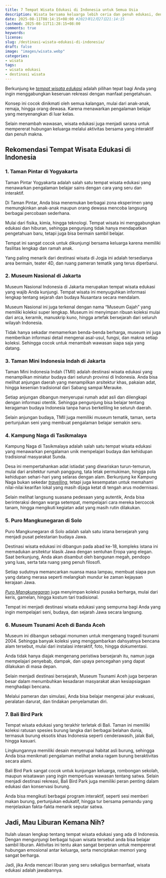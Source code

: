 ```yaml
---
title: 7 Tempat Wisata Edukasi di Indonesia untuk Semua Usia
description: Wisata bersama keluarga lebih ceria dan penuh edukasi, dengan mengunjungi tempat dan destinasi wisata edukasi di Indonesia. Yuk coba lihat rekomendasi tempat wisata pendidikan terbaik
date: 2025-08-11T08:14:15+08:00 #2023年12月27日21:14:15
lastmod: 2025-08-11T11:28:15+08:00 
comments: true
keywords: 
license: 
slug: /destinasi-wisata-edukasi-di-indonesia/
draft: false 
image: "images/wisata.webp"
categories:
- wisata
tags:
- wisata edukasi
- destinasi wisata
---
```

Berkunjung ke *[tempat wisata edukasi](/destinasi-wisata-edukasi-di-indonesia/)* adalah pilihan tepat bagi Anda yang ingin menggabungkan keseruan rekreasi dengan manfaat pengetahuan. 

Konsep ini cocok dinikmati oleh semua kalangan, mulai dari anak-anak, remaja, hingga orang dewasa. Karena menawarkan pengalaman belajar yang menyenangkan di luar kelas. 

Selain menambah wawasan, wisata edukasi juga menjadi sarana untuk mempererat hubungan keluarga melalui aktivitas bersama yang interaktif dan penuh makna.

## Rekomendasi Tempat Wisata Edukasi di Indonesia
### 1. Taman Pintar di Yogyakarta
Taman Pintar Yogyakarta adalah salah satu tempat wisata edukasi yang menawarkan pengalaman belajar sains dengan cara yang seru dan interaktif. 

Di Taman Pintar, Anda bisa menemukan berbagai zona eksperimen yang memungkinkan anak-anak maupun orang dewasa mencoba langsung berbagai percobaan sederhana. 

Mulai dari fisika, kimia, hingga teknologi. Tempat wisata ini menggabungkan edukasi dan hiburan, sehingga pengunjung tidak hanya mendapatkan pengetahuan baru, tetapi juga bisa bermain sambil belajar.

Tempat ini sangat cocok untuk dikunjungi bersama keluarga karena memiliki fasilitas lengkap dan ramah anak. 

Yang paling menarik dari destinasi wisata di Jogja ini adalah tersedianya area bermain, teater 4D, dan ruang pameran tematik yang terus diperbarui. 

### 2. Museum Nasional di Jakarta
Museum Nasional Indonesia di Jakarta merupakan tempat wisata edukasi yang wajib Anda kunjungi. Tempat wisata ini menyuguhkan informasi lengkap tentang sejarah dan budaya Nusantara secara mendalam. 

Museum Nasional ini juga terkenal dengan nama “Museum Gajah” yang memiliki koleksi super lengkap. Museum ini menyimpan ribuan koleksi mulai dari arca, keramik, manuskrip kuno, hingga artefak bersejarah dari seluruh wilayah Indonesia. 

Tidak hanya sekadar memamerkan benda-benda berharga, museum ini juga memberikan informasi detail mengenai asal-usul, fungsi, dan makna setiap koleksi. Sehingga cocok untuk menambah wawasan siapa saja yang datang.

### 3. Taman Mini Indonesia Indah di Jakarta
Taman Mini Indonesia Indah (TMII) adalah destinasi wisata edukasi yang menampilkan miniatur budaya dari seluruh provinsi di Indonesia. Anda bisa melihat anjungan daerah yang menampilkan arsitektur khas, pakaian adat, hingga kesenian tradisional dari Sabang sampai Merauke. 

Setiap anjungan dibangun menyerupai rumah adat asli dan dilengkapi dengan informasi otentik. Sehingga pengunjung bisa belajar tentang keragaman budaya Indonesia tanpa harus berkeliling ke seluruh daerah.

Selain anjungan budaya, TMII juga memiliki museum tematik, taman, serta pertunjukan seni yang membuat pengalaman belajar semakin seru. 

### 4. Kampung Naga di Tasikmalaya
Kampung Naga di Tasikmalaya adalah salah satu tempat wisata edukasi yang menawarkan pengalaman unik mempelajari budaya dan kehidupan tradisional masyarakat Sunda. 

Desa ini mempertahankan adat istiadat yang diwariskan turun-temurun, mulai dari arsitektur rumah panggung, tata letak permukiman, hingga pola kehidupan sehari-hari yang selaras dengan alam. 
Berkunjung ke Kampung Naga bukan sekedar *[travelling](https://insanusmlaku.com/)*, tetapi juga kesempatan untuk memahami nilai-nilai kearifan lokal yang masih dijaga ketat di tengah arus modernisasi.

Selain melihat langsung suasana pedesaan yang autentik, Anda bisa berinteraksi dengan warga setempat, mempelajari cara mereka bercocok tanam, hingga mengikuti kegiatan adat yang masih rutin dilakukan.

### 5. Puro Mangkunegaran di Solo
Puro Mangkunegaran di Solo adalah salah satu istana bersejarah yang menjadi pusat pelestarian budaya Jawa. 

Destinasi wisata edukasi ini dibangun pada abad ke-18, kompleks istana ini memadukan arsitektur klasik Jawa dengan sentuhan Eropa yang elegan. 
Saat berkunjung, Anda akan disambut oleh bangunan megah, pendopo yang luas, serta tata ruang yang penuh filosofi. 

Setiap sudutnya memancarkan nuansa masa lampau, membuat siapa pun yang datang merasa seperti melangkah mundur ke zaman kejayaan kerajaan Jawa.

*[Puro Mangkunegaran](https://insanusmlaku.com/travelling/puro-mangkunegaran-solo/)* juga menyimpan koleksi pusaka berharga, mulai dari keris, gamelan, hingga kostum tari tradisional. 

Tempat ini menjadi destinasi wisata edukasi yang sempurna bagi Anda yang ingin mempelajari seni, budaya, dan sejarah Jawa secara langsung. 

### 6. Museum Tsunami Aceh di Banda Aceh
Museum ini dibangun sebagai monumen untuk mengenang tragedi tsunami 2004. Sehingga banyak koleksi yang menggambarkan dahsyatnya bencana alam tersebut, mulai dari instalasi interaktif, foto, hingga dokumentasi. 

Anda tidak hanya diajak mengenang peristiwa bersejarah itu, namun juga mempelajari penyebab, dampak, dan upaya pencegahan yang dapat dilakukan di masa depan.

Selain menjadi destinasi bersejarah, Museum Tsunami Aceh juga berperan besar dalam menumbuhkan kesadaran masyarakat akan kesiapsiagaan menghadapi bencana. 

Melalui pameran dan simulasi, Anda bisa belajar mengenai jalur evakuasi, peralatan darurat, dan tindakan penyelamatan diri. 

### 7. Bali Bird Park
Tempat wisata edukasi yang terakhir terletak di Bali. Taman ini memiliki koleksi ratusan spesies burung langka dari berbagai belahan dunia, termasuk burung eksotis khas Indonesia seperti cenderawasih, jalak Bali, hingga kasuari.

Lingkungannya memiliki desain menyerupai habitat asli burung, sehingga Anda bisa menikmati pengalaman melihat aneka ragam burung beraktivitas secara alami. 

Bali Bird Park sangat cocok untuk kunjungan keluarga, rombongan sekolah, maupun wisatawan yang ingin memperluas wawasan tentang satwa. Selain menjadi destinasi rekreasi, Bali Bird Park juga memiliki peran penting dalam edukasi dan konservasi burung. 

Anda bisa mengikuti berbagai program interaktif, seperti sesi memberi makan burung, pertunjukan edukatif, hingga tur bersama pemandu yang menjelaskan fakta-fakta menarik seputar satwa. 

## Jadi, Mau Liburan Kemana Nih?

Itulah ulasan lengkap tentang tempat wisata edukasi yang ada di Indonesia. Dengan mengunjungi berbagai tujuan wisata tersebut anda bisa belajar sambil liburan.
Aktivitas ini tentu akan sangat berperan untuk mempererat hubungan emosional antar keluarga, serta menciptakan memori yang sangat berharga. 

Jadi, jika Anda mencari liburan yang seru sekaligus bermanfaat, wisata edukasi adalah jawabannya.
